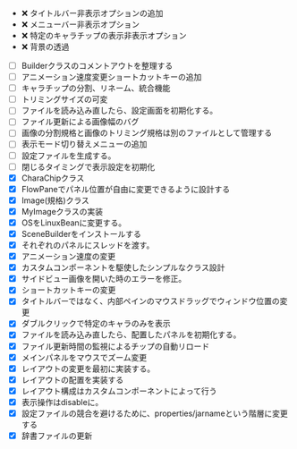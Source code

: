 - :x: タイトルバー非表示オプションの追加
- :x: メニューバー非表示オプション
- :x: 特定のキャラチップの表示非表示オプション
- :x: 背景の透過
- [ ] Builderクラスのコメントアウトを整理する
- [ ] アニメーション速度変更ショートカットキーの追加
- [ ] キャラチップの分割、リネーム、統合機能
- [ ] トリミングサイズの可変
- [ ] ファイルを読み込み直したら、設定画面を初期化する。
- [ ] ファイル更新による画像幅のバグ
- [ ] 画像の分割規格と画像のトリミング規格は別のファイルとして管理する
- [ ] 表示モード切り替えメニューの追加
- [ ] 設定ファイルを生成する。
- [ ] 閉じるタイミングで表示設定を初期化
- [x] CharaChipクラス
- [x] FlowPaneでパネル位置が自由に変更できるように設計する
- [x] Image(規格)クラス
- [x] MyImageクラスの実装
- [x] OSをLinuxBeanに変更する。
- [x] SceneBuilderをインストールする
- [x] それぞれのパネルにスレッドを渡す。
- [x] アニメーション速度の変更
- [x] カスタムコンポーネントを駆使したシンプルなクラス設計
- [x] サイドビュー画像を開いた時のエラーを修正。
- [x] ショートカットキーの変更
- [x] タイトルバーではなく、内部ペインのマウスドラッグでウィンドウ位置の変更
- [x] ダブルクリックで特定のキャラのみを表示
- [x] ファイルを読み込み直したら、配置したパネルを初期化する。
- [x] ファイル更新時間の監視によるチップの自動リロード
- [x] メインパネルをマウスでズーム変更
- [x] レイアウトの変更を最初に実装する。
- [x] レイアウトの配置を実装する
- [x] レイアウト構成はカスタムコンポーネントによって行う
- [x] 表示操作はdisableに。
- [x] 設定ファイルの競合を避けるために、properties/jarnameという階層に変更する
- [x] 辞書ファイルの更新
